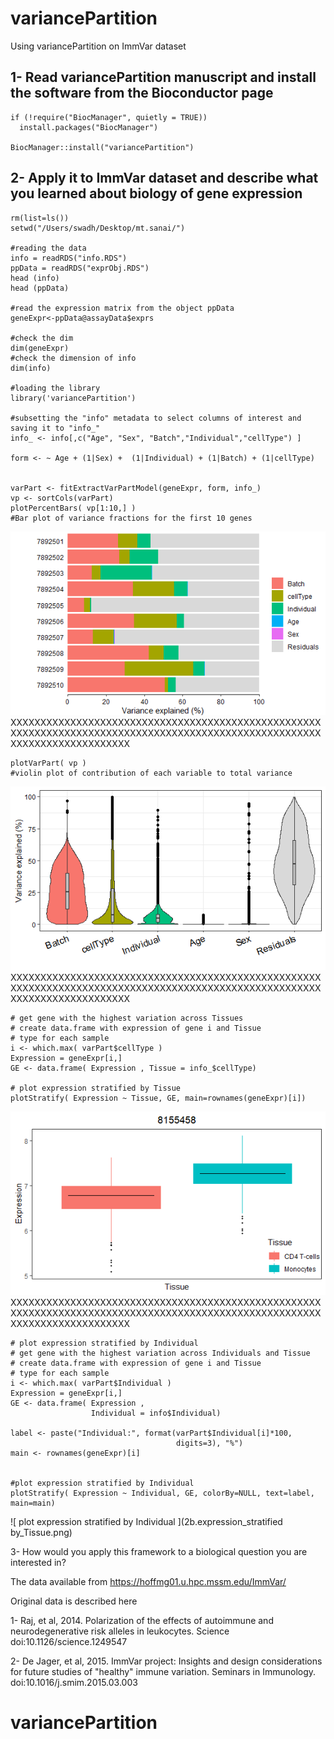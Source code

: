 # variancePartition
Using variancePartition on ImmVar dataset

## 1- Read variancePartition manuscript and install the software from the Bioconductor page

    if (!require("BiocManager", quietly = TRUE))
      install.packages("BiocManager")

    BiocManager::install("variancePartition")

## 2- Apply it to ImmVar dataset and describe what you learned about biology of gene expression

    rm(list=ls())
    setwd("/Users/swadh/Desktop/mt.sanai/")
    
    #reading the data
    info = readRDS("info.RDS")
    ppData = readRDS("exprObj.RDS")
    head (info)
    head (ppData)

    #read the expression matrix from the object ppData
    geneExpr<-ppData@assayData$exprs
    
    #check the dim
    dim(geneExpr)
    #check the dimension of info
    dim(info)

    #loading the library
    library('variancePartition')

    #subsetting the "info" metadata to select columns of interest and saving it to "info_"
    info_ <- info[,c("Age", "Sex", "Batch","Individual","cellType") ]
    
    form <- ~ Age + (1|Sex) +  (1|Individual) + (1|Batch) + (1|cellType)


    varPart <- fitExtractVarPartModel(geneExpr, form, info_)
    vp <- sortCols(varPart)
    plotPercentBars( vp[1:10,] )
    #Bar plot of variance fractions for the first 10 genes
   ![ Bar plot of variance fractions for the first 10 genes ](1a.bar_plot_V2.png)
XXXXXXXXXXXXXXXXXXXXXXXXXXXXXXXXXXXXXXXXXXXXXXXXXXXXXXXXXXXXXXXXXXXXXXXXXXXXXXXXXXXXXXXXXXXXXXXXXXXXXXXXXXXXXXXXXXXXXXXXXXXX

   
    
    plotVarPart( vp )
    #violin plot of contribution of each variable to total variance
   ![ violin plot of contribution of each variable to total variance ](1b.violen_Plot_V2.png)
XXXXXXXXXXXXXXXXXXXXXXXXXXXXXXXXXXXXXXXXXXXXXXXXXXXXXXXXXXXXXXXXXXXXXXXXXXXXXXXXXXXXXXXXXXXXXXXXXXXXXXXXXXXXXXXXXXXXXXXXXXXX

    # get gene with the highest variation across Tissues
    # create data.frame with expression of gene i and Tissue
    # type for each sample
    i <- which.max( varPart$cellType )
    Expression = geneExpr[i,]
    GE <- data.frame( Expression , Tissue = info_$cellType)

    # plot expression stratified by Tissue
    plotStratify( Expression ~ Tissue, GE, main=rownames(geneExpr)[i])
   ![plot expression stratified by Tissue](2a.stratified_by_tissue.png)
XXXXXXXXXXXXXXXXXXXXXXXXXXXXXXXXXXXXXXXXXXXXXXXXXXXXXXXXXXXXXXXXXXXXXXXXXXXXXXXXXXXXXXXXXXXXXXXXXXXXXXXXXXXXXXXXXXXXXXXXXXXX

    # plot expression stratified by Individual
    # get gene with the highest variation across Individuals and Tissue
    # create data.frame with expression of gene i and Tissue
    # type for each sample
    i <- which.max( varPart$Individual )
    Expression = geneExpr[i,]
    GE <- data.frame( Expression ,
                      Individual = info$Individual)
    
    label <- paste("Individual:", format(varPart$Individual[i]*100,
                                         digits=3), "%")
    main <- rownames(geneExpr)[i]

   
    #plot expression stratified by Individual
    plotStratify( Expression ~ Individual, GE, colorBy=NULL, text=label, main=main)
   ![ plot expression stratified by Individual ](2b.expression_stratified by_Tissue.png)





  3- How would you apply this framework to a biological question you are interested in?

The data available from https://hoffmg01.u.hpc.mssm.edu/ImmVar/

Original data is described here
  
  1- Raj, et al, 2014. Polarization of the effects of autoimmune and neurodegenerative risk alleles in leukocytes. Science doi:10.1126/science.1249547
  
  2- De Jager, et al, 2015. ImmVar project: Insights and design considerations for future studies of "healthy" immune variation. Seminars in Immunology. 
   doi:10.1016/j.smim.2015.03.003
   
# variancePartition   


